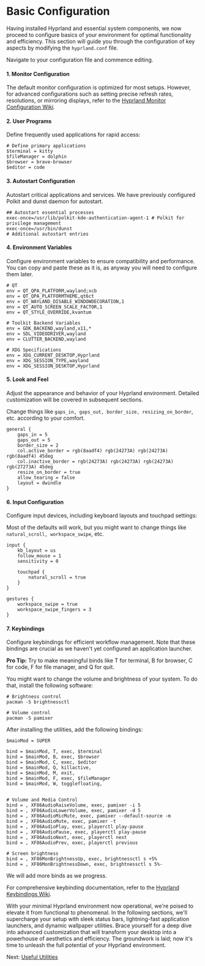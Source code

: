 # Basic Configuration

Having installed Hyprland and essential system components, we now proceed to configure basics of your environment for optimal functionality and efficiency. This section will guide you through the configuration of key aspects by modifying the `hyprland.conf` file.

Navigate to your configuration file and commence editing.

#### 1. Monitor Configuration
The default monitor configuration is optimized for most setups. However, for advanced configurations such as setting precise refresh rates, resolutions, or mirroring displays, refer to the [Hyprland Monitor Configuration Wiki](https://wiki.hyprland.org/Configuring/Monitors/).

#### 2. User Programs
Define frequently used applications for rapid access:

```
# Define primary applications
$terminal = kitty
$fileManager = dolphin
$browser = brave-browser
$editor = code
```

#### 3. Autostart Configuration
Autostart critical applications and services. We have previously configured Polkit and dunst daemon for autostart.

```
## Autostart essential processes
exec-once=/usr/lib/polkit-kde-authentication-agent-1 # Polkit for privilege management
exec-once=/usr/bin/dunst
# Additional autostart entries
```

#### 4. Environment Variables
Configure environment variables to ensure compatibility and performance. You can copy and paste these as it is, as anyway you will need to configure them later.

```
# QT
env = QT_QPA_PLATFORM,wayland;xcb
env = QT_QPA_PLATFORMTHEME,qt6ct
env = QT_WAYLAND_DISABLE_WINDOWDECORATION,1
env = QT_AUTO_SCREEN_SCALE_FACTOR,1
env = QT_STYLE_OVERRIDE,kvantum

# Toolkit Backend Variables
env = GDK_BACKEND,wayland,x11,*
env = SDL_VIDEODRIVER,wayland
env = CLUTTER_BACKEND,wayland

# XDG Specifications
env = XDG_CURRENT_DESKTOP,Hyprland
env = XDG_SESSION_TYPE,wayland
env = XDG_SESSION_DESKTOP,Hyprland
```
#### 5. Look and Feel
Adjust the appearance and behavior of your Hyprland environment. Detailed customization will be covered in subsequent sections.

Change things like `gaps_in, gaps_out, border_size, resizing_on_border`, etc. according to your comfort. 

```
general { 
    gaps_in = 5
    gaps_out = 5
    border_size = 2
    col.active_border = rgb(8aadf4) rgb(24273A) rgb(24273A) rgb(8aadf4) 45deg
    col.inactive_border = rgb(24273A) rgb(24273A) rgb(24273A) rgb(27273A) 45deg
    resize_on_border = true
    allow_tearing = false
    layout = dwindle
}
```

#### 6. Input Configuration
Configure input devices, including keyboard layouts and touchpad settings:

Most of the defaults will work, but you might want to change things like `natural_scroll, workspace_swipe`, etc.

```
input {
    kb_layout = us
    follow_mouse = 1
    sensitivity = 0

    touchpad {
        natural_scroll = true
    }
}

gestures {
    workspace_swipe = true
    workspace_swipe_fingers = 3
}
```

#### 7. Keybindings
Configure keybindings for efficient workflow management. Note that these bindings are crucial as we haven't yet configured an application launcher.

**Pro Tip:** Try to make meaningful binds like T for terminal, B for browser, C for code, F for file manager, and Q for quit.

You might want to change the volume and brightness of your system. To do that, install the following software:

```
# Brightness control
pacman -S brightnessctl

# Volume control
pacman -S pamixer
```

After installing the utilities, add the following bindings:

```
$mainMod = SUPER

bind = $mainMod, T, exec, $terminal
bind = $mainMod, B, exec, $browser
bind = $mainMod, C, exec, $editor
bind = $mainMod, Q, killactive,
bind = $mainMod, M, exit,
bind = $mainMod, F, exec, $fileManager
bind = $mainMod, W, togglefloating,


# Volume and Media Control
bind = , XF86AudioRaiseVolume, exec, pamixer -i 5 
bind = , XF86AudioLowerVolume, exec, pamixer -d 5 
bind = , XF86AudioMicMute, exec, pamixer --default-source -m
bind = , XF86AudioMute, exec, pamixer -t
bind = , XF86AudioPlay, exec, playerctl play-pause
bind = , XF86AudioPause, exec, playerctl play-pause
bind = , XF86AudioNext, exec, playerctl next
bind = , XF86AudioPrev, exec, playerctl previous

# Screen brightness
bind = , XF86MonBrightnessUp, exec, brightnessctl s +5%
bind = , XF86MonBrightnessDown, exec, brightnessctl s 5%-
```
We will add more binds as we progress.

For comprehensive keybinding documentation, refer to the [Hyprland Keybindings Wiki](https://wiki.hyprland.org/Configuring/Binds/).

With your minimal Hyprland environment now operational, we're poised to elevate it from functional to phenomenal. In the following sections, we'll supercharge your setup with sleek status bars, lightning-fast application launchers, and dynamic wallpaper utilities. Brace yourself for a deep dive into advanced customization that will transform your desktop into a powerhouse of aesthetics and efficiency. The groundwork is laid; now it's time to unleash the full potential of your Hyprland environment.

Next: [Useful Utilities](useful_utilities.md)